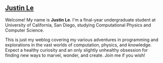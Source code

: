 [Justin Le][about]
------------------

Welcome!  My name is **Justin Le**.  I'm a final-year undergraduate student at
University of California, San Diego, studying Computational Physics and
Computer Science.

This is just my weblog covering my various adventures in programming and
explorations in the vast worlds of computation, physics, and knowledge. Expect
a healthy curiosity and an only slightly unhealthy obsession for finding new
ways to marvel, wonder, and create.  Join me if you wish!

[about]: /about "It's a picture of me! :D"
